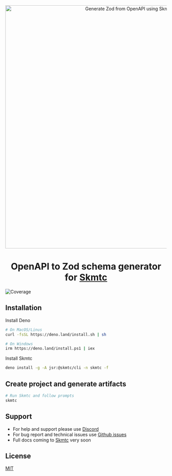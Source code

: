 <div align="center">
  <img alt="Generate Zod from OpenAPI using Skmtc" src="https://assets.skm.tc/zod-project-create.gif" width="756">
  <h1 align="center">
    <b>OpenAPI to Zod schema generator for <a href="https://skm.tc">Skmtc</a></b>
  </h1>
</div>

![Coverage](https://coveralls.io/repos/github/skmtc/skmtc-generators/badge.svg?branch=main&flag=gen-zod)

## Installation

Install Deno

```bash
# On MacOS/Linus
curl -fsSL https://deno.land/install.sh | sh

# On Windows
irm https://deno.land/install.ps1 | iex
```

Install Skmtc

```bash
deno install -g -A jsr:@skmtc/cli -n skmtc -f
```

## Create project and generate artifacts

```bash
# Run Skmtc and follow prompts
skmtc
```

## Support

- For help and support please use [Discord](https://discord.gg/Mg88C8Xu5Y)
- For bug report and technical issues use [Github issues](https://github.com/skmtc/skmtc/issues)
- Full docs coming to [Skmtc](https://skm.tc) very soon

## License

[MIT](LICENSE)
